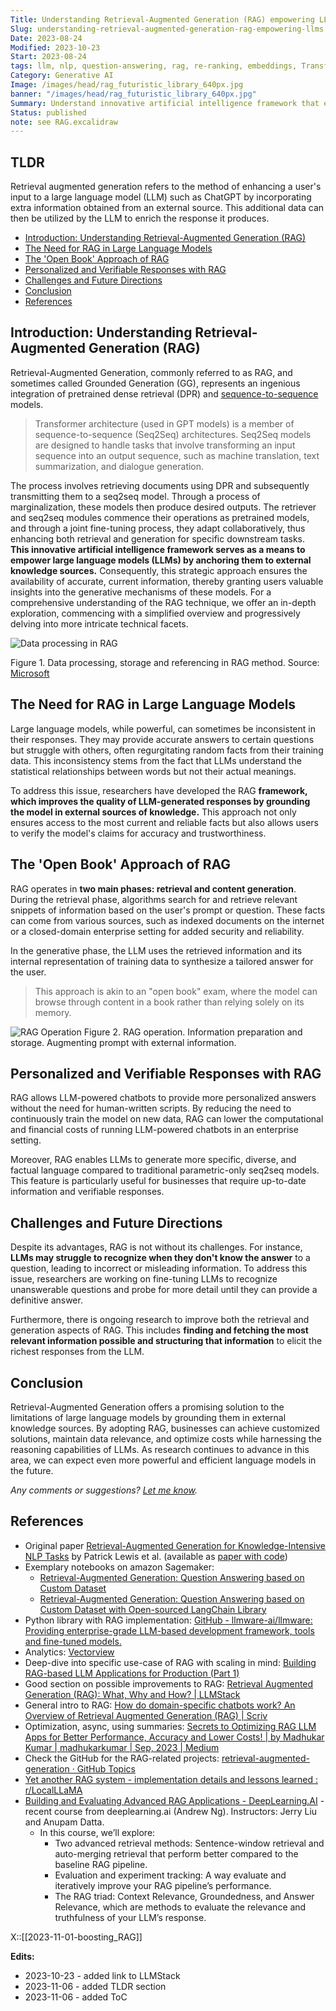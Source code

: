 ```yaml
---
Title: Understanding Retrieval-Augmented Generation (RAG) empowering LLMs
Slug: understanding-retrieval-augmented-generation-rag-empowering-llms
Date: 2023-08-24
Modified: 2023-10-23
Start: 2023-08-24
tags: llm, nlp, question-answering, rag, re-ranking, embeddings, Transformers, seq2seq, prompt, pretrained-dense-retrieval
Category: Generative AI
Image: /images/head/rag_futuristic_library_640px.jpg
banner: "/images/head/rag_futuristic_library_640px.jpg"
Summary: Understand innovative artificial intelligence framework that empower large language models (LLMs) by anchoring them to external knowledge sources with accurate, current information.
Status: published
note: see RAG.excalidraw
---
```

## TLDR

Retrieval augmented generation refers to the method of enhancing a user's input to a large language model (LLM) such as ChatGPT by incorporating extra information obtained from an external source. This additional data can then be utilized by the LLM to enrich the response it produces.

<!-- MarkdownTOC levels="2,3" autolink="true" autoanchor="true" -->

- [Introduction: Understanding Retrieval-Augmented Generation \(RAG\)](#introduction-understanding-retrieval-augmented-generation-rag)
- [The Need for RAG in Large Language Models](#the-need-for-rag-in-large-language-models)
- [The 'Open Book' Approach of RAG](#the-open-book-approach-of-rag)
- [Personalized and Verifiable Responses with RAG](#personalized-and-verifiable-responses-with-rag)
- [Challenges and Future Directions](#challenges-and-future-directions)
- [Conclusion](#conclusion)
- [References](#references)

<!-- /MarkdownTOC -->

<a id="introduction-understanding-retrieval-augmented-generation-rag"></a>

## Introduction: Understanding Retrieval-Augmented Generation (RAG)

Retrieval-Augmented Generation, commonly referred to as RAG, and sometimes called Grounded Generation (GG), represents an ingenious integration of pretrained dense retrieval (DPR) and [sequence-to-sequence](https://en.wikipedia.org/wiki/Seq2seq) models.

> Transformer architecture (used in GPT models) is a member of sequence-to-sequence (Seq2Seq) architectures. Seq2Seq models are designed to handle tasks that involve transforming an input sequence into an output sequence, such as machine translation, text summarization, and dialogue generation.

The process involves retrieving documents using DPR and subsequently transmitting them to a seq2seq model. Through a process of marginalization, these models then produce desired outputs. The retriever and seq2seq modules commence their operations as pretrained models, and through a joint fine-tuning process, they adapt collaboratively, thus enhancing both retrieval and generation for specific downstream tasks. **This innovative artificial intelligence framework serves as a means to empower large language models (LLMs) by anchoring them to external knowledge sources.** Consequently, this strategic approach ensures the availability of accurate, current information, thereby granting users valuable insights into the generative mechanisms of these models. For a comprehensive understanding of the RAG technique, we offer an in-depth exploration, commencing with a simplified overview and progressively delving into more intricate technical facets.

![Data processing in RAG](https://learn.microsoft.com/en-us/azure/machine-learning/media/concept-retrieval-augmented-generation/retrieval-augmented-generation-walkthrough.png?view=azureml-api-2#lightbox)

Figure 1. Data processing, storage and referencing in RAG method. Source: [Microsoft](https://learn.microsoft.com/en-us/azure/machine-learning/concept-retrieval-augmented-generation?view=azureml-api-2)

<a id="the-need-for-rag-in-large-language-models"></a>

## The Need for RAG in Large Language Models

Large language models, while powerful, can sometimes be inconsistent in their responses. They may provide accurate answers to certain questions but struggle with others, often regurgitating random facts from their training data. This inconsistency stems from the fact that LLMs understand the statistical relationships between words but not their actual meanings.

To address this issue, researchers have developed the RAG **framework, which improves the quality of LLM-generated responses by grounding the model in external sources of knowledge.** This approach not only ensures access to the most current and reliable facts but also allows users to verify the model's claims for accuracy and trustworthiness.

<a id="the-open-book-approach-of-rag"></a>

## The 'Open Book' Approach of RAG

RAG operates in **two main phases: retrieval and content generation**. During the retrieval phase, algorithms search for and retrieve relevant snippets of information based on the user's prompt or question. These facts can come from various sources, such as indexed documents on the internet or a closed-domain enterprise setting for added security and reliability.

In the generative phase, the LLM uses the retrieved information and its internal representation of training data to synthesize a tailored answer for the user.

> This approach is akin to an "open book" exam, where the model can browse through content in a book rather than relying solely on its memory.

![RAG Operation](/images/retrieval_augmented_generation/RAG.png)
Figure 2. RAG operation. Information preparation and storage. Augmenting prompt with external information.

<a id="personalized-and-verifiable-responses-with-rag"></a>

## Personalized and Verifiable Responses with RAG

RAG allows LLM-powered chatbots to provide more personalized answers without the need for human-written scripts. By reducing the need to continuously train the model on new data, RAG can lower the computational and financial costs of running LLM-powered chatbots in an enterprise setting.

Moreover, RAG enables LLMs to generate more specific, diverse, and factual language compared to traditional parametric-only seq2seq models. This feature is particularly useful for businesses that require up-to-date information and verifiable responses.

<a id="challenges-and-future-directions"></a>

## Challenges and Future Directions

Despite its advantages, RAG is not without its challenges. For instance, **LLMs may struggle to recognize when they don't know the answer** to a question, leading to incorrect or misleading information. To address this issue, researchers are working on fine-tuning LLMs to recognize unanswerable questions and probe for more detail until they can provide a definitive answer.

Furthermore, there is ongoing research to improve both the retrieval and generation aspects of RAG. This includes **finding and fetching the most relevant information possible and structuring that information** to elicit the richest responses from the LLM.

<a id="conclusion"></a>

## Conclusion

Retrieval-Augmented Generation offers a promising solution to the limitations of large language models by grounding them in external knowledge sources. By adopting RAG, businesses can achieve customized solutions, maintain data relevance, and optimize costs while harnessing the reasoning capabilities of LLMs. As research continues to advance in this area, we can expect even more powerful and efficient language models in the future.

*Any comments or suggestions? [Let me know](mailto:ksafjan@gmail.com?subject=Blog+post).*

<a id="references"></a>

## References

- Original paper [Retrieval-Augmented Generation for Knowledge-Intensive NLP Tasks](https://arxiv.org/abs/2005.11401) by Patrick Lewis et al. (available as [paper with code](https://paperswithcode.com/method/rag))
- Exemplary notebooks on amazon Sagemaker:
 	- [Retrieval-Augmented Generation: Question Answering based on Custom Dataset](https://sagemaker-examples.readthedocs.io/en/latest/introduction_to_amazon_algorithms/jumpstart-foundation-models/question_answering_retrieval_augmented_generation/question_answering_jumpstart_knn.html)
 	- [Retrieval-Augmented Generation: Question Answering based on Custom Dataset with Open-sourced LangChain Library](https://sagemaker-examples.readthedocs.io/en/latest/introduction_to_amazon_algorithms/jumpstart-foundation-models/question_answering_retrieval_augmented_generation/question_answering_langchain_jumpstart.html)
- Python library with RAG implementation: [GitHub - llmware-ai/llmware: Providing enterprise-grade LLM-based development framework, tools and fine-tuned models.](https://github.com/llmware-ai/llmware)
- Analytics: [Vectorview](https://www.vectorview.ai/)
- Deep-dive into specific use-case of RAG with scaling in mind: [Building RAG-based LLM Applications for Production (Part 1)](https://www.anyscale.com/blog/a-comprehensive-guide-for-building-rag-based-llm-applications-part-1)
- Good section on possible improvements to RAG: [Retrieval Augmented Generation (RAG): What, Why and How? | LLMStack](https://llmstack.ai/blog/retrieval-augmented-generation)
- General intro to RAG: [How do domain-specific chatbots work? An Overview of Retrieval Augmented Generation (RAG) | Scriv](https://scriv.ai/guides/retrieval-augmented-generation-overview/)
- Optimization, async, using summaries: [Secrets to Optimizing RAG LLM Apps for Better Performance, Accuracy and Lower Costs! | by Madhukar Kumar | madhukarkumar | Sep, 2023 | Medium](https://madhukarkumar.medium.com/secrets-to-optimizing-rag-llm-apps-for-better-accuracy-performance-and-lower-cost-da1014127c0a)
- Check the GitHub for the RAG-related projects: [retrieval-augmented-generation · GitHub Topics](https://github.com/topics/retrieval-augmented-generation?l=python)
- [Yet another RAG system - implementation details and lessons learned : r/LocalLLaMA](https://www.reddit.com/r/LocalLLaMA/comments/16cbimi/yet_another_rag_system_implementation_details_and/)
- [Building and Evaluating Advanced RAG Applications - DeepLearning.AI](https://www.deeplearning.ai/short-courses/building-evaluating-advanced-rag/) - recent course from deeplearning.ai (Andrew Ng). Instructors: Jerry Liu and Anupam Datta.
 	- In this course, we’ll explore:
  		- Two advanced retrieval methods: Sentence-window retrieval and auto-merging retrieval that perform better compared to the baseline RAG pipeline.
  		- Evaluation and experiment tracking: A way evaluate and iteratively improve your RAG pipeline’s performance.
  		- The RAG triad: Context Relevance, Groundedness, and Answer Relevance, which are methods to evaluate the relevance and truthfulness of your LLM’s response.

X::[[2023-11-01-boosting_RAG]]

**Edits:**

- 2023-10-23 - added link to LLMStack
- 2023-11-06 - added TLDR section
- 2023-11-06 - added ToC
